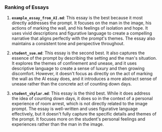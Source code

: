 ### Ranking of Essays

1.  **`example_essay_from_AI.md`**: This essay is the best because it most directly addresses the prompt. It focuses on the man in the image, his actions of marking the wall, and his feelings of isolation and hope. It uses vivid descriptions and figurative language to create a compelling narrative that aligns perfectly with the prompt's themes. The essay also maintains a consistent tone and perspective throughout.

2.  **`student_sue.md`**: This essay is the second best. It also captures the essence of the prompt by describing the setting and the man's situation. It explores the themes of confinement and unease, and it uses descriptive language to create a sense of luxury and then growing discomfort. However, it doesn't focus as directly on the act of marking the wall as the AI essay does, and it introduces a more abstract sense of unease rather than the concrete act of counting down days.

3.  **`student_skylar.md`**: This essay is the third best. While it does address the idea of counting down days, it does so in the context of a personal experience of room arrest, which is not directly related to the image prompt. The essay is well-written and uses figurative language effectively, but it doesn't fully capture the specific details and themes of the prompt. It focuses more on the student's personal feelings and experiences rather than the man in the image.
